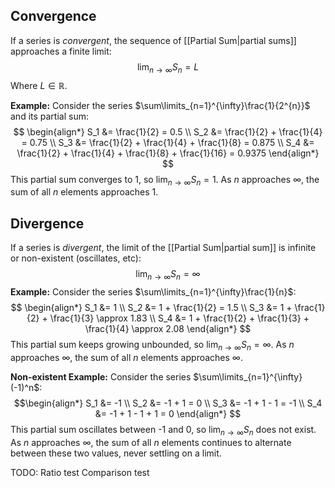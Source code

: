 ## Convergence
If a series is *convergent*, the sequence of [[Partial Sum|partial sums]] approaches a finite limit:
$$
\lim_{n\rightarrow \infty}S_{n}=L
$$Where $L \in \mathbb{R}$.

**Example:**
Consider the series $\sum\limits_{n=1}^{\infty}\frac{1}{2^{n}}$ and its partial sum:
$$
\begin{align*}
S_1 &= \frac{1}{2} = 0.5 \\
S_2 &= \frac{1}{2} + \frac{1}{4} = 0.75 \\
S_3 &= \frac{1}{2} + \frac{1}{4} + \frac{1}{8} = 0.875 \\
S_4 &= \frac{1}{2} + \frac{1}{4} + \frac{1}{8} + \frac{1}{16} = 0.9375 \end{align*}
$$This partial sum converges to $1$, so $\lim_{n \rightarrow \infty}S_{n}=1$. As $n$ approaches $\infty$, the sum of all $n$ elements approaches $1$.

## Divergence
If a series is *divergent*, the limit of the [[Partial Sum|partial sum]] is infinite or non-existent (oscillates, etc):
$$
\lim_{n \rightarrow \infty}S_{n}= \infty
$$
**Example:**
Consider the series $\sum\limits_{n=1}^{\infty}\frac{1}{n}$:
$$
\begin{align*}
S_1 &= 1 \\
S_2 &= 1 + \frac{1}{2} = 1.5 \\
S_3 &= 1 + \frac{1}{2} + \frac{1}{3} \approx 1.83 \\
S_4 &= 1 + \frac{1}{2} + \frac{1}{3} + \frac{1}{4} \approx 2.08
\end{align*}
$$
This partial sum keeps growing unbounded, so $\lim_{n \rightarrow \infty}S_{n}=\infty$. As $n$ approaches $\infty$, the sum of all $n$ elements approaches $\infty$.

**Non-existent Example:**
Consider the series $\sum\limits_{n=1}^{\infty}(-1)^n$:
$$\begin{align*} S_1 &= -1 \\
S_2 &= -1 + 1 = 0 \\
S_3 &= -1 + 1 - 1 = -1 \\
S_4 &= -1 + 1 - 1 + 1 = 0
\end{align*}
$$This partial sum oscillates between -1 and 0, so $\lim_{n \rightarrow \infty}S_{n}$ does not exist. As $n$ approaches $\infty$, the sum of all $n$ elements continues to alternate between these two values, never settling on a limit.

TODO:
Ratio test
Comparison test